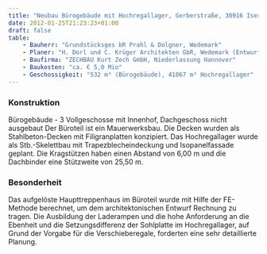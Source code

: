 ```yaml
---
title: "Neubau Bürogebäude mit Hochregallager, Gerberstraße, 30916 Isernhagen/Kirchhorst"
date: 2012-01-25T21:23:23+01:00
draft: false
table:
    - Bauherr: "Grundstücksges bR Prahl & Dolgner, Wedemark"
    - Planer: "H. Dorl und C. Krüger Architekten GbR, Wedemark (Entwurf) u. Dipl.-Ing. Sabine Börries ARCHITEKTUR, Bevern (Ausführung)"
    - Baufirma: "ZECHBAU Kurt Zech GmbH, Niederlassung Hannover"
    - Baukosten: "ca. € 5,0 Mio" 
    - Geschossigkeit: "532 m³ (Bürogebäude), 41067 m³ Hochregallager"
---
```


### Konstruktion
Bürogebäude - 3 Vollgeschosse mit Innenhof, Dachgeschoss nicht ausgebaut
Der Büroteil ist ein Mauerwerksbau. Die Decken wurden als Stahlbeton-Decken mit Filigranplatten konzipiert.
Das Hochregallager wurde als Stb.-Skelettbau mit Trapezblecheindeckung und Isopanelfassade geplant. Die Kragstützen haben einen Abstand von 6,00 m und die Dachbinder eine Stützweite von 25,50 m.

### Besonderheit
Das aufgelöste Haupttreppenhaus im Büroteil wurde mit Hilfe der FE-Methode berechnet, um dem architektonischen Entwurf Rechnung zu tragen.
Die Ausbildung der Laderampen und die hohe Anforderung an die Ebenheit und die Setzungsdifferenz der Sohlplatte im Hochregallager, auf Grund der Vorgabe für die Verschieberegale, forderten eine sehr detaillierte Planung.